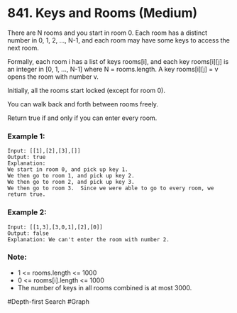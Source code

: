 # 841. Keys and Rooms (Medium)

There are N rooms and you start in room 0. Each room has a distinct number in 0, 1, 2, ..., N-1, and each room may have some keys to access the next room.

Formally, each room i has a list of keys rooms[i], and each key rooms[i][j] is an integer in [0, 1, ..., N-1] where N = rooms.length. A key rooms[i][j] = v opens the room with number v.

Initially, all the rooms start locked (except for room 0).

You can walk back and forth between rooms freely.

Return true if and only if you can enter every room.

### Example 1:

```
Input: [[1],[2],[3],[]]
Output: true
Explanation:
We start in room 0, and pick up key 1.
We then go to room 1, and pick up key 2.
We then go to room 2, and pick up key 3.
We then go to room 3.  Since we were able to go to every room, we return true.
```

### Example 2:

```
Input: [[1,3],[3,0,1],[2],[0]]
Output: false
Explanation: We can't enter the room with number 2.
```

### Note:

- 1 <= rooms.length <= 1000
- 0 <= rooms[i].length <= 1000
- The number of keys in all rooms combined is at most 3000.

#Depth-first Search #Graph
